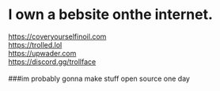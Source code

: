 # I own a bebsite onthe internet.
https://coveryourselfinoil.com<br>https://trolled.lol<br>https://upwader.com<br>https://discord.gg/trollface<br><br>
###im probably gonna make stuff open source one day
